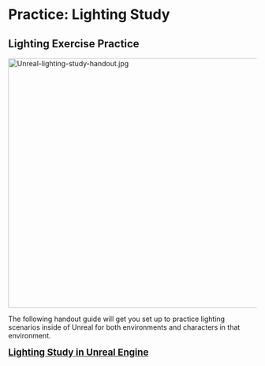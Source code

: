 # Practice: Lighting Study

<h2>Lighting Exercise Practice</h2>
<p><a href="https://docs.google.com/document/d/1BIAksg309A7szcsvGIclqKLjxv6rso0sIG4hbCcaYxY/edit?usp=sharing"><img src="https://vertexschool.instructure.com/courses/18/files/943/preview?verifier=18UvIfD5R3T5MKFjPLFucjSjRaAdtlAsUU6QHKv9" alt="Unreal-lighting-study-handout.jpg" width="900" height="506" data-api-endpoint="https://vertexschool.instructure.com/api/v1/courses/18/files/943" data-api-returntype="File"></a></p>
<p>The following handout guide will get you set up to practice lighting scenarios inside of Unreal for both environments and characters in that environment.</p>
<p><span style="font-size: 14pt;"><strong><a href="https://docs.google.com/document/d/1BIAksg309A7szcsvGIclqKLjxv6rso0sIG4hbCcaYxY/edit?usp=sharing">Lighting Study in Unreal Engine</a></strong></span></p>